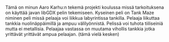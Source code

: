 Tämä on minun Aaro Karhu:n tekemä projekti koulussa missä tarkoituksena on käyttää javan libGDX pelin tekemiseen.
Kyseinen peli on Tank Maze niminen peli missä pelaaja voi liikkua labyrintissa tankilla.
Pelaaja liikuttaa tankkia nuolinäppäimillä ja ampuu välilyönnistä. Pelissä voi tuhota tiiliseiniä mutta ei metallisia.
Pelaajaa vastassa on muutama vihollis tankkia jotka yrittävät yrittävät ampua pelaajan. (tämä vielä kesken)
